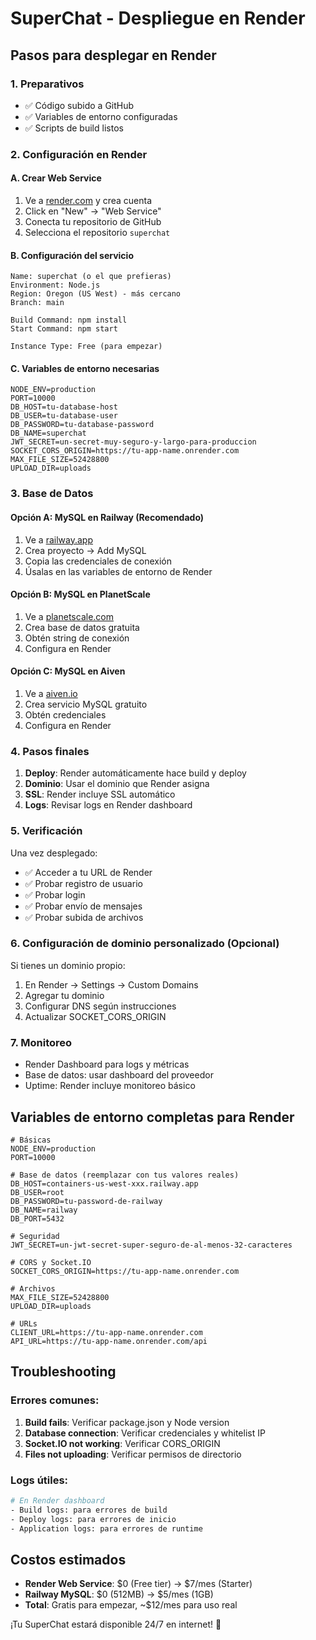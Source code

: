 # SuperChat - Despliegue en Render

## Pasos para desplegar en Render

### 1. Preparativos
- ✅ Código subido a GitHub
- ✅ Variables de entorno configuradas
- ✅ Scripts de build listos

### 2. Configuración en Render

#### A. Crear Web Service
1. Ve a [render.com](https://render.com) y crea cuenta
2. Click en "New" → "Web Service"
3. Conecta tu repositorio de GitHub
4. Selecciona el repositorio `superchat`

#### B. Configuración del servicio
```
Name: superchat (o el que prefieras)
Environment: Node.js
Region: Oregon (US West) - más cercano
Branch: main

Build Command: npm install
Start Command: npm start

Instance Type: Free (para empezar)
```

#### C. Variables de entorno necesarias
```env
NODE_ENV=production
PORT=10000
DB_HOST=tu-database-host
DB_USER=tu-database-user
DB_PASSWORD=tu-database-password
DB_NAME=superchat
JWT_SECRET=un-secret-muy-seguro-y-largo-para-produccion
SOCKET_CORS_ORIGIN=https://tu-app-name.onrender.com
MAX_FILE_SIZE=52428800
UPLOAD_DIR=uploads
```

### 3. Base de Datos

#### Opción A: MySQL en Railway (Recomendado)
1. Ve a [railway.app](https://railway.app)
2. Crea proyecto → Add MySQL
3. Copia las credenciales de conexión
4. Úsalas en las variables de entorno de Render

#### Opción B: MySQL en PlanetScale
1. Ve a [planetscale.com](https://planetscale.com)
2. Crea base de datos gratuita
3. Obtén string de conexión
4. Configura en Render

#### Opción C: MySQL en Aiven
1. Ve a [aiven.io](https://aiven.io)
2. Crea servicio MySQL gratuito
3. Obtén credenciales
4. Configura en Render

### 4. Pasos finales

1. **Deploy**: Render automáticamente hace build y deploy
2. **Dominio**: Usar el dominio que Render asigna
3. **SSL**: Render incluye SSL automático
4. **Logs**: Revisar logs en Render dashboard

### 5. Verificación

Una vez desplegado:
- ✅ Acceder a tu URL de Render
- ✅ Probar registro de usuario
- ✅ Probar login
- ✅ Probar envío de mensajes
- ✅ Probar subida de archivos

### 6. Configuración de dominio personalizado (Opcional)

Si tienes un dominio propio:
1. En Render → Settings → Custom Domains
2. Agregar tu dominio
3. Configurar DNS según instrucciones
4. Actualizar SOCKET_CORS_ORIGIN

### 7. Monitoreo

- Render Dashboard para logs y métricas
- Base de datos: usar dashboard del proveedor
- Uptime: Render incluye monitoreo básico

## Variables de entorno completas para Render

```env
# Básicas
NODE_ENV=production
PORT=10000

# Base de datos (reemplazar con tus valores reales)
DB_HOST=containers-us-west-xxx.railway.app
DB_USER=root
DB_PASSWORD=tu-password-de-railway
DB_NAME=railway
DB_PORT=5432

# Seguridad
JWT_SECRET=un-jwt-secret-super-seguro-de-al-menos-32-caracteres

# CORS y Socket.IO
SOCKET_CORS_ORIGIN=https://tu-app-name.onrender.com

# Archivos
MAX_FILE_SIZE=52428800
UPLOAD_DIR=uploads

# URLs
CLIENT_URL=https://tu-app-name.onrender.com
API_URL=https://tu-app-name.onrender.com/api
```

## Troubleshooting

### Errores comunes:

1. **Build fails**: Verificar package.json y Node version
2. **Database connection**: Verificar credenciales y whitelist IP
3. **Socket.IO not working**: Verificar CORS_ORIGIN
4. **Files not uploading**: Verificar permisos de directorio

### Logs útiles:
```bash
# En Render dashboard
- Build logs: para errores de build
- Deploy logs: para errores de inicio
- Application logs: para errores de runtime
```

## Costos estimados

- **Render Web Service**: $0 (Free tier) → $7/mes (Starter)
- **Railway MySQL**: $0 (512MB) → $5/mes (1GB)
- **Total**: Gratis para empezar, ~$12/mes para uso real

¡Tu SuperChat estará disponible 24/7 en internet! 🚀
